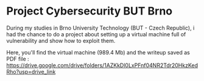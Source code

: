 # Project Cybersecurity BUT Brno

During my studies in Brno University Technology (BUT - Czech Republic), i had the chance to do a project about setting up a virtual machine full of vulnerability and show how to exploit them.

Here, you'll find the virtual machine (989.4 Mb) and the writeup saved as PDF file : https://drive.google.com/drive/folders/1AZKkDl0LxPFnf04NR2Tdr20HkzKedRho?usp=drive_link
